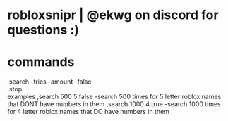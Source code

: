 # robloxsnipr | @ekwg on discord for questions :)

<h1> commands </h1>
,search -tries -amount -false <br>
,stop
<br>
examples 
,search 500 5 false -search 500 times for 5 letter roblox names that DONT have numbers in them
,search 1000 4 true -search 1000 times for 4 letter roblox names that DO have numbers in them
